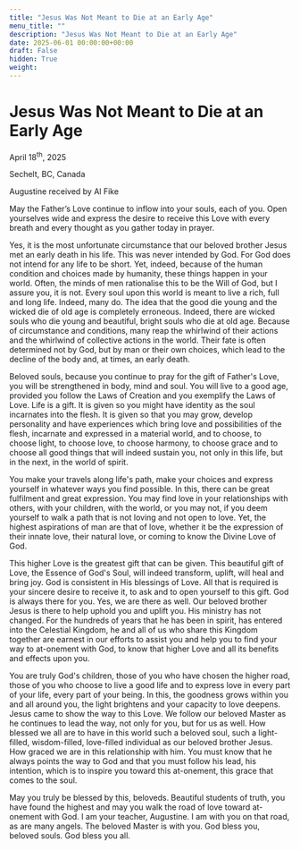 ```yaml
---
title: "Jesus Was Not Meant to Die at an Early Age"
menu_title: ""
description: "Jesus Was Not Meant to Die at an Early Age"
date: 2025-06-01 00:00:00+00:00
draft: False
hidden: True
weight:
---
```

# Jesus Was Not Meant to Die at an Early Age

April 18<sup>th</sup>, 2025

Sechelt, BC, Canada

Augustine received by Al Fike

May the Father’s Love continue to inflow into your souls, each of you. Open yourselves wide and express the desire to receive this Love with every breath and every thought as you gather today in prayer.

Yes, it is the most unfortunate circumstance that our beloved brother Jesus met an early death in his life. This was never intended by God. For God does not intend for any life to be short. Yet, indeed, because of the human condition and choices made by humanity, these things happen in your world. Often, the minds of men rationalise this to be the Will of God, but I assure you, it is not. Every soul upon this world is meant to live a rich, full and long life. Indeed, many do. The idea that the good die young and the wicked die of old age is completely erroneous. Indeed, there are wicked souls who die young and beautiful, bright souls who die at old age. Because of circumstance and conditions, many reap the whirlwind of their actions and the whirlwind of collective actions in the world. Their fate is often determined not by God, but by man or their own choices, which lead to the decline of the body and, at times, an early death.

Beloved souls, because you continue to pray for the gift of Father's Love, you will be strengthened in body, mind and soul. You will live to a good age, provided you follow the Laws of Creation and you exemplify the Laws of Love. Life is a gift. It is given so you might have identity as the soul incarnates into the flesh. It is given so that you may grow, develop personality and have experiences which bring love and possibilities of the flesh, incarnate and expressed in a material world, and to choose, to choose light, to choose love, to choose harmony, to choose grace and to choose all good things that will indeed sustain you, not only in this life, but in the next, in the world of spirit.

You make your travels along life's path, make your choices and express yourself in whatever ways you find possible. In this, there can be great fulfilment and great expression. You may find love in your relationships with others, with your children, with the world, or you may not, if you deem yourself to walk a path that is not loving and not open to love. Yet, the highest aspirations of man are that of love, whether it be the expression of their innate love, their natural love, or coming to know the Divine Love of God.

This higher Love is the greatest gift that can be given. This beautiful gift of Love, the Essence of God's Soul, will indeed transform, uplift, will heal and bring joy. God is consistent in His blessings of Love. All that is required is your sincere desire to receive it, to ask and to open yourself to this gift. God is always there for you. Yes, we are there as well. Our beloved brother Jesus is there to help uphold you and uplift you. His ministry has not changed. For the hundreds of years that he has been in spirit, has entered into the Celestial Kingdom, he and all of us who share this Kingdom together are earnest in our efforts to assist you and help you to find your way to at-onement with God, to know that higher Love and all its benefits and effects upon you.

You are truly God's children, those of you who have chosen the higher road, those of you who choose to live a good life and to express love in every part of your life, every part of your being. In this, the goodness grows within you and all around you, the light brightens and your capacity to love deepens. Jesus came to show the way to this Love. We follow our beloved Master as he continues to lead the way, not only for you, but for us as well. How blessed we all are to have in this world such a beloved soul, such a light-filled, wisdom-filled, love-filled individual as our beloved brother Jesus. How graced we are in this relationship with him. You must know that he always points the way to God and that you must follow his lead, his intention, which is to inspire you toward this at-onement, this grace that comes to the soul.

May you truly be blessed by this, beloveds. Beautiful students of truth, you have found the highest and may you walk the road of love toward at-onement with God. I am your teacher, Augustine. I am with you on that road, as are many angels. The beloved Master is with you. God bless you, beloved souls. God bless you all.

